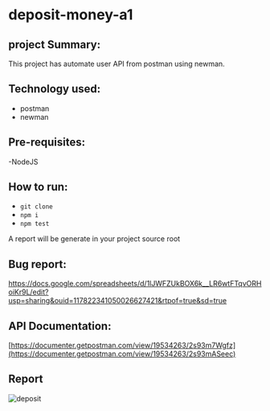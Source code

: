 # deposit-money-a1
  
## project Summary:
This project has automate user API from postman using newman.

## Technology used:
- postman
- newman

## Pre-requisites:
-NodeJS

## How to run:
- ``` git clone ```
- ``` npm i ```
- ``` npm test ```

A report will be generate in your project source root


## Bug report:
https://docs.google.com/spreadsheets/d/1lJWFZUkBOX6k__LR6wtFTqvORHoiKr9L/edit?usp=sharing&ouid=117822341050026627421&rtpof=true&sd=true

## API Documentation:
[https://documenter.getpostman.com/view/19534263/2s93m7Wgfz](https://documenter.getpostman.com/view/19534263/2s93mASeec)

## Report
![deposit](https://github.com/Sayma-Mahjuba/deposit-money-a1/assets/67679589/4219c968-40e2-4c48-8c19-8feb2071ca7a)


